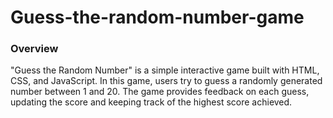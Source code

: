 # Guess-the-random-number-game
### Overview
"Guess the Random Number" is a simple interactive game built with HTML, CSS, and JavaScript. In this game, users try to guess a randomly generated number between 1 and 20. The game provides feedback on each guess, updating the score and keeping track of the highest score achieved.
